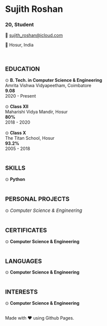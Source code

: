 # Sujith Roshan
### 20, Student

📧 sujith_roshan@icloud.com

📍 Hosur, India

<br>

<div> <!--Education-->
    <h2 style="font-size: 19px">EDUCATION</h2>
    ⊙ <strong>B. Tech. in Computer Science & Engineering</strong> <br>
    Amrita Vishwa Vidyapeetham, Coimbatore <br>
    <b>9.08</b> <br>
    2020 - Present
    <br><br>
    ⊙ <strong>Class XII</strong> <br> 
    Maharishi Vidya Mandir, Hosur <br>
    <b>80%</b> <br>
    2018 - 2020
    <br><br>
    ⊙ <strong>Class X</strong> <br>
    The Titan School, Hosur <br>
    <b>93.2%</b> <br>
    2005 - 2018
    <br><br>
</div>

<div> <!--Skills-->
    <h2 style="font-size: 19px">SKILLS</h2>
    ⊙ <strong>Python</strong>
    <br><br>
</div>

<div> <!--Personal Projects-->
    <h2 style="font-size: 19px">PERSONAL PROJECTS</h2>
    ⊙ <em style="font-size: 15px">Computer Science & Engineering</em>
    <br><br>
</div>

<div> <!--Certificates-->
    <h2 style="font-size: 19px">CERTIFICATES</h2>
   ⊙ <strong>Computer Science & Engineering</strong>
    <br><br>
</div>

<div> <!--Languages-->
    <h2 style="font-size: 19px">LANGUAGES</h2>
   ⊙ <strong>Computer Science & Engineering</strong>
    <br><br>
</div>

<div> <!--Interests-->
    <h2 style="font-size: 19px">INTERESTS</h2>
   ⊙ <strong>Computer Science & Engineering</strong>
    <br><br>
</div>

Made with ❤️ using Github Pages.
